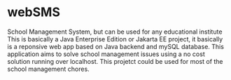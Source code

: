 # webSMS
School Management System, but can be used for any educational institute
This is basically a Java Enterprise Edition or Jakarta EE project, it basically is a reponsive web app based on Java backend and mySQL database.
This application aims to solve school management issues using a no cost solution running over localhost.
This projetct could be used for most of the school management chores.
